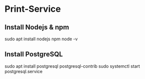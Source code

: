 # Print-Service
## Install Nodejs & npm
sudo apt install nodejs npm
node -v
## Install PostgreSQL
sudo apt install postgresql postgresql-contrib
sudo systemctl start postgresql.service